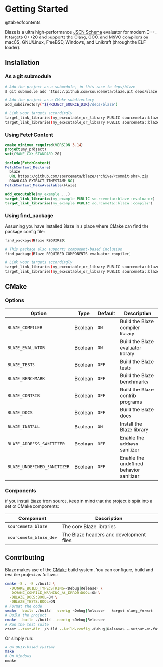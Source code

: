 Getting Started
===============

@tableofcontents

Blaze is a ultra high-performance [JSON Schema](http://json-schema.org)
evaluator for modern C++. It targets C++20 and supports the Clang, GCC, and
MSVC compilers on macOS, GNU/Linux, FreeBSD, Windows, and Unikraft (through the
ELF loader).

Installation
------------

### As a git submodule

```sh
# Add the project as a submodule, in this case to deps/blaze
$ git submodule add https://github.com/sourcemeta/blaze.git deps/blaze

# Add the project as a CMake subdirectory
add_subdirectory("${PROJECT_SOURCE_DIR}/deps/blaze")

# Link your targets accordingly
target_link_libraries(my_executable_or_library PUBLIC sourcemeta::blaze::evaluator)
target_link_libraries(my_executable_or_library PUBLIC sourcemeta::blaze::compiler)
```

### Using FetchContent

```cmake
cmake_minimum_required(VERSION 3.14)
project(my_project)
set(CMAKE_CXX_STANDARD 20)

include(FetchContent)
FetchContent_Declare(
  blaze
  URL https://github.com/sourcemeta/blaze/archive/<commit-sha>.zip
  DOWNLOAD_EXTRACT_TIMESTAMP NO)
FetchContent_MakeAvailable(blaze)

add_executable(my_example ...)
target_link_libraries(my_example PUBLIC sourcemeta::blaze::evaluator)
target_link_libraries(my_example PUBLIC sourcemeta::blaze::compiler)
```

### Using find_package

Assuming you have installed Blaze in a place where CMake can find the
package config file:

```sh
find_package(Blaze REQUIRED)

# This package also supports component-based inclusion
find_package(Blaze REQUIRED COMPONENTS evaluator compiler)

# Link your targets accordingly
target_link_libraries(my_executable_or_library PUBLIC sourcemeta::blaze::evaluator)
target_link_libraries(my_executable_or_library PUBLIC sourcemeta::blaze::compiler)
```

CMake
-----

### Options

| Option                      | Type    | Default | Description                             |
|-----------------------------|---------|---------|-----------------------------------------|
| `BLAZE_COMPILER`            | Boolean | `ON`    | Build the Blaze compiler library        |
| `BLAZE_EVALUATOR`           | Boolean | `ON`    | Build the Blaze evaluator library       |
| `BLAZE_TESTS`               | Boolean | `OFF`   | Build the Blaze tests                   |
| `BLAZE_BENCHMARK`           | Boolean | `OFF`   | Build the Blaze benchmarks              |
| `BLAZE_CONTRIB`             | Boolean | `OFF`   | Build the Blaze contrib programs        |
| `BLAZE_DOCS`                | Boolean | `OFF`   | Build the Blaze docs                    |
| `BLAZE_INSTALL`             | Boolean | `ON`    | Install the Blaze library               |
| `BLAZE_ADDRESS_SANITIZER`   | Boolean | `OFF`   | Enable the address sanitizer            |
| `BLAZE_UNDEFINED_SANITIZER` | Boolean | `OFF`   | Enable the undefined behavior sanitizer |

### Components

If you install Blaze from source, keep in mind that the project is split
into a set of CMake components:

| Component              | Description                             |
|------------------------|-----------------------------------------|
| `sourcemeta_blaze`     | The core Blaze libraries                |
| `sourcemeta_blaze_dev` | The Blaze headers and development files |

Contributing
------------

Blaze makes use of the [CMake](https://cmake.org) build system. You can
configure, build and test the project as follows:

```sh
cmake -S . -B ./build \
  -DCMAKE_BUILD_TYPE:STRING=<Debug|Release> \
  -DCMAKE_COMPILE_WARNING_AS_ERROR:BOOL=ON \
  -DBLAZE_DOCS:BOOL=ON \
  -DBLAZE_TESTS:BOOL=ON
# Format the code
cmake --build ./build --config <Debug|Release> --target clang_format
# Build the project
cmake --build ./build --config <Debug|Release>
# Run the test suite
ctest --test-dir ./build --build-config <Debug|Release> --output-on-failure --progress
```

Or simply run:

```sh
# On UNIX-based systems
make
# On Windows
nmake
```

